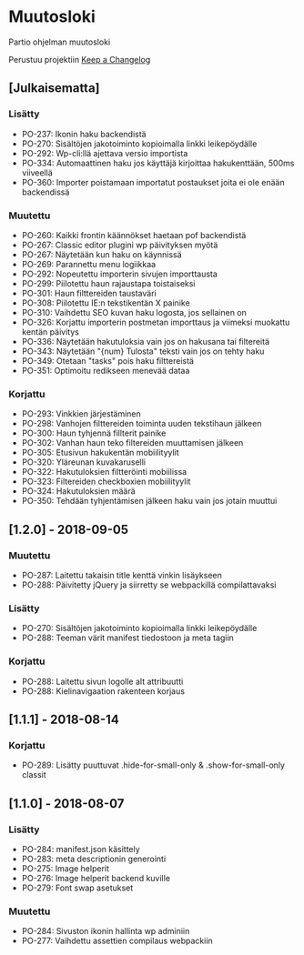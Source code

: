# Muutosloki
Partio ohjelman muutosloki

Perustuu projektiin [Keep a Changelog](http://keepachangelog.com/en/1.0.0/)

## [Julkaisematta]

### Lisätty
- PO-237: Ikonin haku backendistä
- PO-270: Sisältöjen jakotoiminto kopioimalla linkki leikepöydälle
- PO-292: Wp-cli:llä ajettava versio importista
- PO-334: Automaattinen haku jos käyttäjä kirjoittaa hakukenttään, 500ms viiveellä
- PO-360: Importer poistamaan importatut postaukset joita ei ole enään backendissä

### Muutettu
- PO-260: Kaikki frontin käännökset haetaan pof backendistä
- PO-267: Classic editor plugini wp päivityksen myötä
- PO-267: Näytetään kun haku on käynnissä
- PO-269: Parannettu menu logiikkaa
- PO-292: Nopeutettu importerin sivujen importtausta
- PO-299: Piilotettu haun rajaustapa toistaiseksi
- PO-301: Haun filttereiden taustaväri
- PO-308: Piilotettu IE:n tekstikentän X painike
- PO-310: Vaihdettu SEO kuvan haku logosta, jos sellainen on
- PO-326: Korjattu importerin postmetan importtaus ja viimeksi muokattu kentän päivitys
- PO-336: Näytetään hakutuloksia vain jos on hakusana tai filtereitä
- PO-343: Näytetään "{num} Tulosta" teksti vain jos on tehty haku
- PO-349: Otetaan "tasks" pois haku filttereistä
- PO-351: Optimoitu redikseen menevää dataa

### Korjattu
- PO-293: Vinkkien järjestäminen
- PO-298: Vanhojen filttereiden toiminta uuden tekstihaun jälkeen
- PO-300: Haun tyhjennä fillterit painike
- PO-302: Vanhan haun teko filtereiden muuttamisen jälkeen
- PO-305: Etusivun hakukentän mobiilityylit
- PO-320: Yläreunan kuvakaruselli
- PO-322: Hakutuloksien filtteröinti mobiilissa
- PO-323: Filtereiden checkboxien mobiilityylit
- PO-324: Hakutuloksien määrä
- PO-350: Tehdään tyhjentämisen jälkeen haku vain jos jotain muuttui

## [1.2.0] - 2018-09-05

### Muutettu
- PO-287: Laitettu takaisin title kenttä vinkin lisäykseen
- PO-288: Päivitetty jQuery ja siirretty se webpackillä compilattavaksi

### Lisätty
- PO-270: Sisältöjen jakotoiminto kopioimalla linkki leikepöydälle
- PO-288: Teeman värit manifest tiedostoon ja meta tagiin

### Korjattu
- PO-288: Laitettu sivun logolle alt attribuutti
- PO-288: Kielinavigaation rakenteen korjaus

## [1.1.1] - 2018-08-14

### Korjattu
- PO-289: Lisätty puuttuvat .hide-for-small-only & .show-for-small-only classit

## [1.1.0] - 2018-08-07

### Lisätty
- PO-284: manifest.json käsittely
- PO-283: meta descriptionin generointi
- PO-275: Image helperit
- PO-276: Image helperit backend kuville
- PO-279: Font swap asetukset

### Muutettu
- PO-284: Sivuston ikonin hallinta wp adminiin
- PO-277: Vaihdettu assettien compilaus webpackiin